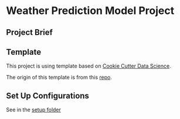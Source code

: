 # Weather Prediction Model Project

## Project Brief


## Template
This project is using template based on [Cookie Cutter Data Science](https://drivendata.github.io/cookiecutter-data-science/).

The origin of this template is from this [repo](https://github.com/daveebbelaar/data-science-template).

## Set Up Configurations
See in the [setup folder](/setup/README.md)